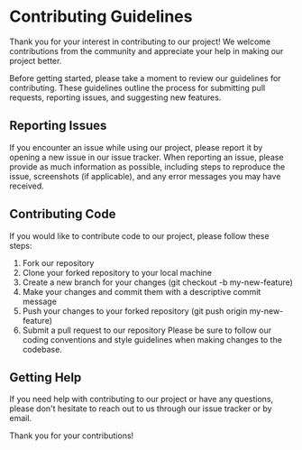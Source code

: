 # Contributing Guidelines
Thank you for your interest in contributing to our project! We welcome contributions from the community and appreciate your help in making our project better.

Before getting started, please take a moment to review our guidelines for contributing. These guidelines outline the process for submitting pull requests, reporting issues, and suggesting new features.

## Reporting Issues
If you encounter an issue while using our project, please report it by opening a new issue in our issue tracker. When reporting an issue, please provide as much information as possible, including steps to reproduce the issue, screenshots (if applicable), and any error messages you may have received.

## Contributing Code
If you would like to contribute code to our project, please follow these steps:

1. Fork our repository
2. Clone your forked repository to your local machine
3. Create a new branch for your changes (git checkout -b my-new-feature)
4. Make your changes and commit them with a descriptive commit message
5. Push your changes to your forked repository (git push origin my-new-feature)
6. Submit a pull request to our repository
Please be sure to follow our coding conventions and style guidelines when making changes to the codebase.

## Getting Help
If you need help with contributing to our project or have any questions, please don't hesitate to reach out to us through our issue tracker or by email.

Thank you for your contributions!
